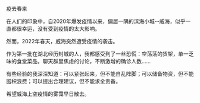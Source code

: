 疫去春来

在人们的印象中，自2020年爆发疫情以来，偏居一隅的滨海小城--威海，似乎一直都很幸运，没有受到疫情的太大影响。

然而，2022年春天，威海突然遭受疫情的袭击。

作为第一批在湖北经历封城的人，我都感受到了一丝恐慌：空荡荡的货架，单一乏味的食堂菜品，聊天群里焦虑的讨论，不断激增的确诊人数……

有些经验的我深深知道：可以紧张起来，但不能自乱阵脚；可以储备物资，但不能囤积浪费；可以提出合理建议，但不能求全责备。

希望威海上空疫情的雾霭早日散去。

